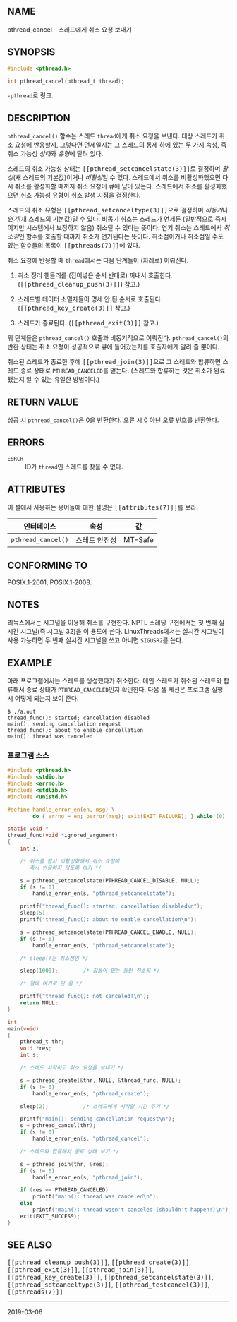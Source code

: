 ## NAME

pthread_cancel - 스레드에게 취소 요청 보내기

## SYNOPSIS

```c
#include <pthread.h>

int pthread_cancel(pthread_t thread);
```

`-pthread`로 링크.

## DESCRIPTION

`pthread_cancel()` 함수는 스레드 `thread`에게 취소 요청을 보낸다. 대상 스레드가 취소 요청에 반응할지, 그렇다면 언제일지는 그 스레드의 통제 하에 있는 두 가지 속성, 즉 취소 가능성 <em>상태</em>와 <em>유형</em>에 달려 있다.

스레드의 취소 가능성 상태는 <tt>[[pthread_setcancelstate(3)]]</tt>로 결정하며 <em>활성</em>(새 스레드의 기본값)이거나 <em>비활성</em>일 수 있다. 스레드에서 취소를 비활성화했으면 다시 취소를 활성화할 때까지 취소 요청이 큐에 남아 있는다. 스레드에서 취소를 활성화했으면 취소 가능성 유형이 취소 발생 시점을 결정한다.

스레드의 취소 유형은 <tt>[[pthread_setcanceltype(3)]]</tt>으로 결정하며 <em>비동기</em>나 <em>연기</em>(새 스레드의 기본값)일 수 있다. 비동기 취소는 스레드가 언제든 (일반적으로 즉시이지만 시스템에서 보장하지 않음) 취소될 수 있다는 뜻이다. 연기 취소는 스레드에서 <em>취소점</em>인 함수를 호출할 때까지 취소가 연기된다는 뜻이다. 취소점이거나 취소점일 수도 있는 함수들의 목록이 <tt>[[pthreads(7)]]</tt>에 있다.

취소 요청에 반응할 때 `thread`에서는 다음 단계들이 (차례로) 이뤄진다.

1. 취소 정리 핸들러를 (집어넣은 순서 반대로) 꺼내서 호출한다. (<tt>[[pthread_cleanup_push(3)]]</tt>) 참고.)

2. 스레드별 데이터 소멸자들이 명세 안 된 순서로 호출된다. (<tt>[[pthread_key_create(3)]]</tt> 참고.)

3. 스레드가 종료된다. (<tt>[[pthread_exit(3)]]</tt> 참고.)

위 단계들은 `pthread_cancel()` 호출과 비동기적으로 이뤄진다. `pthread_cancel()`의 반환 상태는 취소 요청이 성공적으로 큐에 들어갔는지를 호출자에게 알려 줄 뿐이다.

취소된 스레드가 종료한 후에 <tt>[[pthread_join(3)]]</tt>으로 그 스레드와 합류하면 스레드 종료 상태로 `PTHREAD_CANCELED`를 얻는다. (스레드와 합류하는 것은 취소가 완료됐는지 알 수 있는 유일한 방법이다.)

## RETURN VALUE

성공 시 `pthread_cancel()`은 0을 반환한다. 오류 시 0 아닌 오류 번호를 반환한다.

## ERRORS

<dl>
<dt><code>ESRCH</code></dt>
<dd>ID가 <code>thread</code>인 스레드를 찾을 수 없다.</dd>
</dl>

## ATTRIBUTES

이 절에서 사용하는 용어들에 대한 설명은 <tt>[[attributes(7)]]</tt>를 보라.

| 인터페이스 | 속성 | 값 |
| --- | --- | --- |
| `pthread_cancel()` | 스레드 안전성 | MT-Safe |

## CONFORMING TO

POSIX.1-2001, POSIX.1-2008.

## NOTES

리눅스에서는 시그널을 이용해 취소를 구현한다. NPTL 스레딩 구현에서는 첫 번째 실시간 시그널(즉 시그널 32)을 이 용도에 쓴다. LinuxThreads에서는 실시간 시그널이 사용 가능하면 두 번째 실시간 시그널을 쓰고 아니면 `SIGUSR2`를 쓴다.

## EXAMPLE

아래 프로그램에서는 스레드를 생성했다가 취소한다. 메인 스레드가 취소된 스레드와 합류해서 종료 상태가 `PTHREAD_CANCELED`인지 확인한다. 다음 셸 세션은 프로그램 실행 시 어떻게 되는지 보여 준다.

```
$ ./a.out
thread_func(): started; cancellation disabled
main(): sending cancellation request
thread_func(): about to enable cancellation
main(): thread was canceled
```

### 프로그램 소스

```c
#include <pthread.h>
#include <stdio.h>
#include <errno.h>
#include <stdlib.h>
#include <unistd.h>

#define handle_error_en(en, msg) \
        do { errno = en; perror(msg); exit(EXIT_FAILURE); } while (0)

static void *
thread_func(void *ignored_argument)
{
    int s;

    /* 취소를 잠시 비활성화해서 취소 요청에
       즉시 반응하지 않도록 하기 */

    s = pthread_setcancelstate(PTHREAD_CANCEL_DISABLE, NULL);
    if (s != 0)
        handle_error_en(s, "pthread_setcancelstate");

    printf("thread_func(): started; cancellation disabled\n");
    sleep(5);
    printf("thread_func(): about to enable cancellation\n");

    s = pthread_setcancelstate(PTHREAD_CANCEL_ENABLE, NULL);
    if (s != 0)
        handle_error_en(s, "pthread_setcancelstate");

    /* sleep()은 취소점임 */

    sleep(1000);        /* 잠들어 있는 동안 취소됨 */

    /* 절대 여기로 안 옴 */

    printf("thread_func(): not canceled!\n");
    return NULL;
}

int
main(void)
{
    pthread_t thr;
    void *res;
    int s;

    /* 스레드 시작하고 취소 요청을 보내기 */

    s = pthread_create(&thr, NULL, &thread_func, NULL);
    if (s != 0)
        handle_error_en(s, "pthread_create");

    sleep(2);           /* 스레드에게 시작할 시간 주기 */

    printf("main(): sending cancellation request\n");
    s = pthread_cancel(thr);
    if (s != 0)
        handle_error_en(s, "pthread_cancel");

    /* 스레드와 합류해서 종료 상태 보기 */

    s = pthread_join(thr, &res);
    if (s != 0)
        handle_error_en(s, "pthread_join");

    if (res == PTHREAD_CANCELED)
        printf("main(): thread was canceled\n");
    else
        printf("main(): thread wasn't canceled (shouldn't happen!)\n");
    exit(EXIT_SUCCESS);
}
```

## SEE ALSO

<tt>[[pthread_cleanup_push(3)]]</tt>, <tt>[[pthread_create(3)]]</tt>, <tt>[[pthread_exit(3)]]</tt>, <tt>[[pthread_join(3)]]</tt>, <tt>[[pthread_key_create(3)]]</tt>, <tt>[[pthread_setcancelstate(3)]]</tt>, <tt>[[pthread_setcanceltype(3)]]</tt>, <tt>[[pthread_testcancel(3)]]</tt>, <tt>[[pthreads(7)]]</tt>

----

2019-03-06
